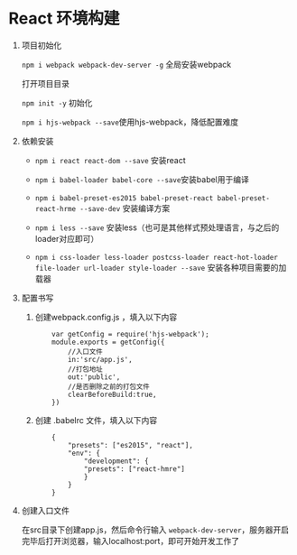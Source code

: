# React 环境构建

1. 项目初始化

    ` npm i webpack webpack-dev-server -g ` 全局安装webpack

    打开项目目录

    ` npm init -y ` 初始化

    ` npm i hjs-webpack --save `使用hjs-webpack，降低配置难度

    
2. 依赖安装

    - ` npm i react react-dom --save ` 安装react 

    - ` npm i babel-loader babel-core --save `安装babel用于编译

    - ` npm i babel-preset-es2015 babel-preset-react babel-preset-react-hrme --save-dev ` 安装编译方案

    - ` npm i less --save ` 安装less（也可是其他样式预处理语言，与之后的loader对应即可）

    - ` npm i css-loader less-loader postcss-loader react-hot-loader file-loader url-loader style-loader --save ` 安装各种项目需要的加载器

3. 配置书写

    1. 创建webpack.config.js ，填入以下内容

        ```
            var getConfig = require('hjs-webpack');
            module.exports = getConfig({
                //入口文件
                in:'src/app.js',
                //打包地址
                out:'public',
                //是否删除之前的打包文件
                clearBeforeBuild:true,
            })
         ```
    2. 创建 .babelrc 文件，填入以下内容
        ```
            {
                "presets": ["es2015", "react"],
                "env": {
                    "development": {
                    "presets": ["react-hmre"]
                    }
                }
            }
        ```
4. 创建入口文件

    在src目录下创建app.js，然后命令行输入 ` webpack-dev-server `，服务器开启完毕后打开浏览器，输入localhost:port，即可开始开发工作了